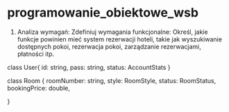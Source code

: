 # programowanie_obiektowe_wsb






1. Analiza wymagań:
Zdefiniuj wymagania funkcjonalne: Określ, jakie funkcje powinien mieć system rezerwacji hoteli, takie jak wyszukiwanie dostępnych pokoi, rezerwacja pokoi, zarządzanie rezerwacjami, płatności itp.

class User{
  id: string,
  pass: string,
  status: AccountStats
}

class Room {
  roomNumber: string,
  style: RoomStyle,
  status: RoomStatus,
  bookingPrice: double,
  
}
